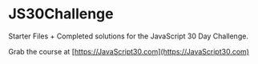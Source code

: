 # JS30Challenge

Starter Files + Completed solutions for the JavaScript 30 Day Challenge.

Grab the course at [https://JavaScript30.com](https://JavaScript30.com)
